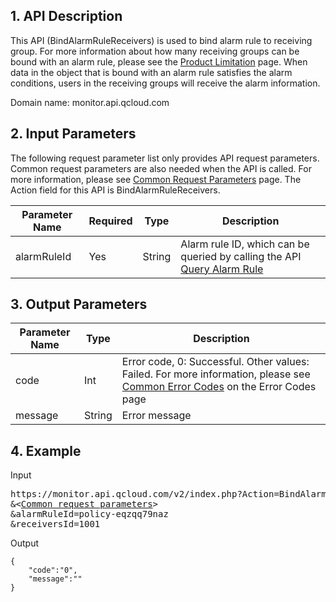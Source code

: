 ## 1. API Description

This API (BindAlarmRuleReceivers) is used to bind alarm rule to receiving group. For more information about how many receiving groups can be bound with an alarm rule, please see the <a href="https://cloud.tencent.com/doc/product/397/4002">Product Limitation</a> page.
When data in the object that is bound with an alarm rule satisfies the alarm conditions, users in the receiving groups will receive the alarm information.

Domain name: monitor.api.qcloud.com


## 2. Input Parameters
The following request parameter list only provides API request parameters. Common request parameters are also needed when the API is called. For more information, please see <a href="/doc/api/255/公共请求参数" title="Common Request Parameters">Common Request Parameters</a> page. The Action field for this API is BindAlarmRuleReceivers.

| Parameter Name | Required | Type | Description |
|---------|---------|---------|---------|
| alarmRuleId | Yes | String | Alarm rule ID, which can be queried by calling the API <a href="/doc/api/255/查询告警规则" title="Query Alarm Rule">Query Alarm Rule</a> |


## 3. Output Parameters
| Parameter Name | Type | Description |
|---------|---------|---------|
| code | Int | Error code, 0:  Successful. Other values: Failed. For more information, please see <a href="/doc/api/255/错误码" title="Error Codes">Common Error Codes</a> on the Error Codes page |
| message | String | Error message |


## 4. Example
Input
<pre>
https://monitor.api.qcloud.com/v2/index.php?Action=BindAlarmRuleReceivers
&<<a href="https://cloud.tencent.com/doc/api/229/6976">Common request parameters</a>>
&alarmRuleId=policy-eqzqq79naz
&receiversId=1001
</pre>
Output
```
{
    "code":"0",
    "message":""
}
```


